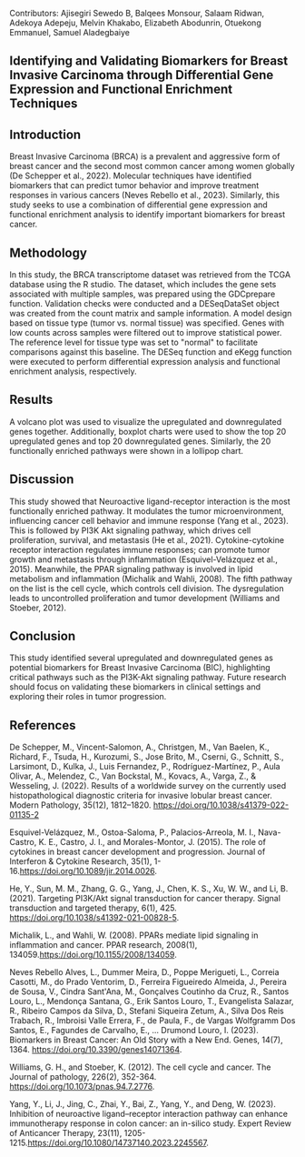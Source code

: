 Contributors: Ajisegiri Sewedo B, Balqees Monsour, Salaam Ridwan, Adekoya Adepeju, Melvin Khakabo, Elizabeth Abodunrin, Otuekong Emmanuel, Samuel Aladegbaiye

## Identifying and Validating Biomarkers for Breast Invasive Carcinoma through Differential Gene Expression and Functional Enrichment Techniques
## Introduction
Breast Invasive Carcinoma (BRCA) is a prevalent and aggressive form of breast cancer and the second most common cancer among women globally (De Schepper et al., 2022). Molecular techniques have identified biomarkers that can predict tumor behavior and improve treatment responses in various cancers (Neves Rebello et al., 2023). Similarly, this study seeks to use a combination of differential gene expression and functional enrichment analysis to identify important biomarkers for breast cancer.
## Methodology
In this study, the BRCA transcriptome dataset was retrieved from the TCGA database using the R studio. The dataset, which includes the gene sets associated with multiple samples, was prepared using the GDCprepare function. Validation checks were conducted and a DESeqDataSet object was created from the count matrix and sample information.  A model design based on tissue type (tumor vs. normal tissue) was specified. Genes with low counts across samples were filtered out to improve statistical power. The reference level for tissue type was set to "normal" to facilitate comparisons against this baseline. The DESeq function and eKegg function were executed to perform differential expression analysis and functional enrichment analysis, respectively. 
## Results
A volcano plot was used to visualize the upregulated and downregulated genes together. Additionally, boxplot charts were used to show the top 20 upregulated genes and top 20 downregulated genes. Similarly, the 20 functionally enriched pathways were shown in a lollipop chart. 
## Discussion
This study showed that Neuroactive ligand-receptor interaction is the most functionally enriched pathway. It modulates the tumor microenvironment, influencing cancer cell behavior and immune response (Yang et al., 2023). This is followed by PI3K Akt signaling pathway, which drives cell proliferation, survival, and metastasis (He et al., 2021). Cytokine-cytokine receptor interaction regulates immune responses; can promote tumor growth and metastasis through inflammation (Esquivel-Velázquez et al., 2015). Meanwhile, the PPAR signaling pathway is involved in lipid metabolism and inflammation (Michalik and Wahli, 2008). The fifth pathway on the list is the cell cycle, which controls cell division. The dysregulation leads to uncontrolled proliferation and tumor development (Williams and Stoeber, 2012). 
## Conclusion
This study identified several upregulated and downregulated genes as potential biomarkers for Breast Invasive Carcinoma (BIC), highlighting critical pathways such as the PI3K-Akt signaling pathway. Future research should focus on validating these biomarkers in clinical settings and exploring their roles in tumor progression. 

## References
De Schepper, M., Vincent-Salomon, A., Christgen, M., Van Baelen, K., Richard, F., Tsuda, H., Kurozumi, S., Jose Brito, M., Cserni, G., Schnitt, S., Larsimont, D., Kulka, J., Luis Fernandez, P., Rodríguez-Martínez, P., Aula Olivar, A., Melendez, C., Van Bockstal, M., Kovacs, A., Varga, Z., & Wesseling, J. (2022). Results of a worldwide survey on the currently used histopathological diagnostic criteria for invasive lobular breast cancer. Modern Pathology, 35(12), 1812–1820. https://doi.org/10.1038/s41379-022-01135-2

Esquivel-Velázquez, M., Ostoa-Saloma, P., Palacios-Arreola, M. I., Nava-Castro, K. E., Castro, J. I., and Morales-Montor, J. (2015). The role of cytokines in breast cancer development and progression. Journal of Interferon & Cytokine Research, 35(1), 1-16.https://doi.org/10.1089/jir.2014.0026. 

He, Y., Sun, M. M., Zhang, G. G., Yang, J., Chen, K. S., Xu, W. W., and Li, B. (2021). Targeting PI3K/Akt signal transduction for cancer therapy. Signal transduction and targeted therapy, 6(1), 425. https://doi.org/10.1038/s41392-021-00828-5.

Michalik, L., and Wahli, W. (2008). PPARs mediate lipid signaling in inflammation and cancer. PPAR research, 2008(1), 134059.https://doi.org/10.1155/2008/134059. 

Neves Rebello Alves, L., Dummer Meira, D., Poppe Merigueti, L., Correia Casotti, M., do Prado Ventorim, D., Ferreira Figueiredo Almeida, J., Pereira de Sousa, V., Cindra Sant'Ana, M., Gonçalves Coutinho da Cruz, R., Santos Louro, L., Mendonça Santana, G., Erik Santos Louro, T., Evangelista Salazar, R., Ribeiro Campos da Silva, D., Stefani Siqueira Zetum, A., Silva Dos Reis Trabach, R., Imbroisi Valle Errera, F., de Paula, F., de Vargas Wolfgramm Dos Santos, E., Fagundes de Carvalho, E., … Drumond Louro, I. (2023). Biomarkers in Breast Cancer: An Old Story with a New End. Genes, 14(7), 1364. https://doi.org/10.3390/genes14071364.

Williams, G. H., and Stoeber, K. (2012). The cell cycle and cancer. The Journal of pathology, 226(2), 352-364. https://doi.org/10.1073/pnas.94.7.2776. 

Yang, Y., Li, J., Jing, C., Zhai, Y., Bai, Z., Yang, Y., and Deng, W. (2023). Inhibition of neuroactive ligand–receptor interaction pathway can enhance immunotherapy response in colon cancer: an in-silico study. Expert Review of Anticancer Therapy, 23(11), 1205-1215.https://doi.org/10.1080/14737140.2023.2245567.




